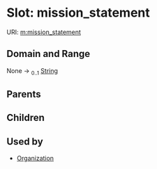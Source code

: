 
# Slot: mission_statement




URI: [m:mission_statement](https://codeforde.org/schema/metamission_statement)


## Domain and Range

None &#8594;  <sub>0..1</sub> [String](types/String.md)

## Parents


## Children


## Used by

 * [Organization](Organization.md)
